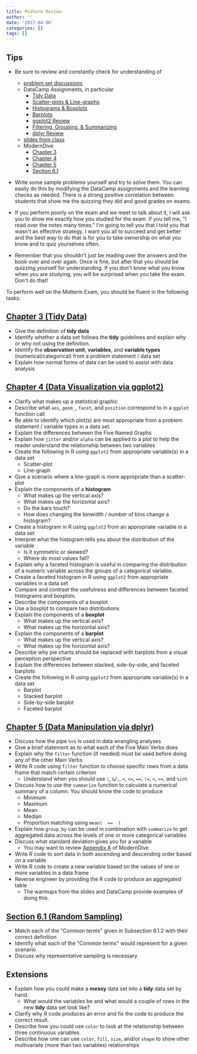 ```yaml
---
title: Midterm Review
author: ''
date: '2017-04-06'
categories: []
tags: []
---
```



## Tips

- Be sure to review and constantly check for understanding of
    * [problem set discussions](https://ismayc.github.io/soc301_s2017/problem-sets/ps-key/index.html)
    * DataCamp Assignments, in particular
        - [Tidy Data](https://campus.datacamp.com/courses/effective-data-storytelling-using-the-tidyverse/tidy-data?ex=1)
        - [Scatter-plots & Line-graphs](https://campus.datacamp.com/courses/effective-data-storytelling-using-the-tidyverse/scatter-plots-line-graphs?ex=1)
        - [Histograms & Boxplots](https://campus.datacamp.com/courses/effective-data-storytelling-using-the-tidyverse/histograms-boxplots?ex=1)
        - [Barplots](https://campus.datacamp.com/courses/effective-data-storytelling-using-the-tidyverse/barplots?ex=1)
        - [ggplot2 Review](https://campus.datacamp.com/courses/effective-data-storytelling-using-the-tidyverse/ggplot2-review?ex=1)
        - [Filtering, Grouping, & Summarizing](https://campus.datacamp.com/courses/effective-data-storytelling-using-the-tidyverse/filtering-grouping-summarizing?ex=1)
        - [dplyr Review](https://campus.datacamp.com/courses/effective-data-storytelling-using-the-tidyverse/dplyr-review-8?ex=1)
    * [slides from class](https://ismayc.github.io/soc301_s2017/slides/slide_deck.html#1)
    * ModernDive
        - [Chapter 3](https://ismayc.github.io/moderndiver-book/3-tidy.html)
        - [Chapter 4](https://ismayc.github.io/moderndiver-book/4-viz.html)
        - [Chapter 5](https://ismayc.github.io/moderndiver-book/5-manip.html)
        - [Section 6.1](https://ismayc.github.io/moderndiver-book/6-sim.html)


- Write some sample problems yourself and try to solve them.  You can easily do this by modifying the DataCamp assignments and the learning checks as needed.  There is a strong positive correlation between students that show me the quizzing they did and good grades on exams.
- If you perform poorly on the exam and we meet to talk about it, I will ask you to show me exactly how you studied for the exam.  If you tell me, "I read over the notes many times." I'm going to tell you that I told you that wasn't an effective strategy.  I want you all to succeed and get better and the best way to do that is for you to take ownership on what you know and to quiz yourselves often.
- Remember that you shouldn't just be reading over the answers and the book over and over again.  Once is fine, but after that you should be quizzing yourself for understanding.  If you don't know what you know when you are studying, you will be surprised when you take the exam.  Don't do that!    

To perform well on the Midterm Exam, you should be fluent in the following tasks:

## [Chapter 3 (Tidy Data)](https://ismayc.github.io/moderndiver-book/3-tidy.html)

- Give the definition of **tidy data**
- Identify whether a data set follows the **tidy** guidelines and explain why or why not using the definition.
- Identify the **observation unit**, **variables**, and **variable types** (numerical/categorical) from a problem statement / data set
- Explain how normal forms of data can be used to assist with data analysis

## [Chapter 4 (Data Visualization via ggplot2)](https://ismayc.github.io/moderndiver-book/4-viz.html)

- Clarify what makes up a statistical graphic
- Describe what `aes`, `geom_`, `facet`, and `position` correspond to in a `ggplot` function call
- Be able to identify which plot(s) are most appropriate from a problem statement / variable types in a data set.
- Explain the differences between the Five Named Graphs
- Explain how `jitter` and/or `alpha` can be applied to a plot to help the reader understand the relationship between two variables
- Create the following in R using `ggplot2` from appropriate variable(s) in a data set
     - Scatter-plot
     - Line-graph
- Give a scenario where a line-graph is more appropriate than a scatter-plot
- Explain the components of a **histogram**
    - What makes up the vertical axis?
    - What makes up the horizontal axis?
    - Do the bars touch?
    - How does changing the binwidth / number of bins change a histogram?
- Create a histogram in R using `ggplot2` from an appropriate variable in a data set
- Interpret what the histogram tells you about the distribution of the variable
    - Is it symmetric or skewed?
    - Where do most values fall?
- Explain why a faceted histogram is useful in comparing the distribution of a numeric variable across the groups of a categorical variable.
- Create a faceted histogram in R using `ggplot2` from appropriate variables in a data set
- Compare and contrast the usefulness and differences between faceted histograms and boxplots.
- Describe the components of a boxplot
- Use a boxplot to compare two distributions
- Explain the components of a **boxplot**
    - What makes up the vertical axis?
    - What makes up the horizontal axis?
- Explain the components of a **barplot**
    - What makes up the vertical axis?
    - What makes up the horizontal axis?
- Describe why pie charts should be replaced with barplots from a visual perception perspective
- Explain the differences between stacked, side-by-side, and faceted barplots
- Create the following in R using `ggplot2` from appropriate variable(s) in a data set
     - Barplot
     - Stacked barplot
     - Side-by-side barplot
     - Faceted barplot
 
## [Chapter 5 (Data Manipulation via dplyr)](https://ismayc.github.io/moderndiver-book/5-manip.html)

- Discuss how the pipe `%>%` is used in data wrangling analyses
- Give a brief statement as to what each of the Five Main Verbs does
- Explain why the `filter` function (if needed) must be used before doing any of the other Main Verbs
- Write R code using `filter` function to choose specific rows from a 
data frame that match certain criterion
  - Understand when you should use `|`, `&`/`,`, `<`, `<=`, `==`, `!=`, `>`, `>=`, and `%in%`
- Discuss how to use the `summarize` function to calculate a numerical summary of a column. You should know the code to produce
    - Minimum
    - Maximum
    - Mean
    - Median
    - Proportion matching using `mean(  ==  )`
- Explain how `group_by` can be used in combination with `summarize` to get aggregated data across the levels of one or more categorical variables
- Discuss what standard deviation gives you for a variable
    - You may want to review [Appendix A](https://ismayc.github.io/moderndiver-book/A-appendixA.html) of ModernDive
- Write R code to sort data in both ascending and descending order based on a variable
- Write R code to create a new variable based on the values of one or more variables in a data frame
- Reverse engineer by providing the R code to produce an aggregated table
    - The warmups from the slides and DataCamp provide examples of doing this.
 
 
## [Section 6.1 (Random Sampling)](https://ismayc.github.io/moderndiver-book/6-sim.html#random-sampling)
 
- Match each of the "Common terms" given in Subsection 6.1.2 with their correct definition
- Identify what each of the "Common terms" would represent for a given scenario
- Discuss why representative sampling is necessary
 
## Extensions

- Explain how you could make a **messy** data set into a **tidy** data set by hand.
    - What would the variables be and what would a couple of rows in the new **tidy** data set look like?
- Clarify why R code produces an error and fix the code to produce the correct result.
- Describe how you could use `color` to look at the relationship between three continuous variables.   
- Describe how one can use `color`, `fill`, `size`, and/or `shape` to show other multivariate (more than two variables) relationships
